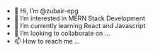 - 👋 Hi, I’m @zubair-epg 
- 👀 I’m interested in MERN Stack Development
- 🌱 I’m currently learning React and Javascript
- 💞️ I’m looking to collaborate on ...
- 📫 How to reach me ...

<!---
zubair-epg/zubair-epg is a ✨ special ✨ repository because its `README.md` (this file) appears on your GitHub profile.
You can click the Preview link to take a look at your changes.
--->
